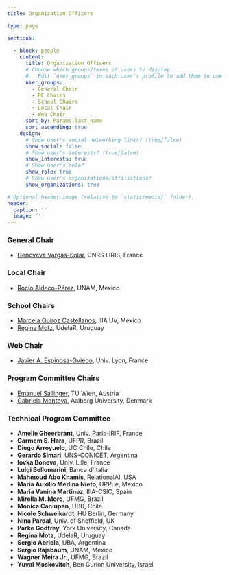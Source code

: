 ```yaml
---
title: Organization Officers

type: page

sections:

  - block: people
    content:
      title: Organization Officers
      # Choose which groups/teams of users to display.
      #   Edit `user_groups` in each user's profile to add them to one or more of these groups.
      user_groups:
        - General Chair
        - PC Chairs
        - School Chairs
        - Local Chair
        - Web Chair
      sort_by: Params.last_name
      sort_ascending: true
    design:
      # Show user's social networking links? (true/false)
      show_social: false
      # Show user's interests? (true/false)
      show_interests: true
      # Show user's role?
      show_role: true
      # Show user's organizations/affiliations?
      show_organizations: true

# Optional header image (relative to `static/media/` folder).
header:
  caption: ''
  image: ''
---
```


### General Chair

* [Genoveva Vargas-Solar](mailto:genoveva.vargas-solar@cnrs.fr), CNRS LIRIS, France
 
### Local Chair
* [Rocío Aldeco-Pérez](mailto:raldeco@unam.mx), UNAM, Mexico 

### School Chairs
* [Marcela Quiroz Castellanos](mailto:maquiroz@uv.mx), IIIA UV, Mexico
* [Regina Motz](mailto:rmotz@fing.edu.uy), UdelaR, Uruguay

### Web Chair

* [Javier A. Espinosa-Oviedo](mailto:javier.espinosa@liris.cnrs.fr), Univ. Lyon, France


### Program Committee Chairs
* [Emanuel Sallinger](mailto:sallinger@dbai.tuwien.ac.at), TU Wien, Austria 
* [Gabriela Montoya](mailto:gmontoya@cs.aau.dk), Aalborg University, Denmark 

### Technical Program Committee

* **Amelie Gheerbrant**, Univ. Paris-IRIF, France
* **Carmem S. Hara**, UFPR, Brazil
* **Diego Arroyuelo**, UC Chile, Chile
* **Gerardo Simari**, UNS-CONICET, Argentina
* **Iovka Boneva**, Univ. Lille, France
* **Luigi Bellomarini**, Banca d'Italia
* **Mahmoud Abo Khamis**, RelationalAI, USA
* **María Auxilio Medina Nieto**, UPPue, Mexico
* **Maria Vanina Martinez**, IIIA-CSIC, Spain
* **Mirella M. Moro**, UFMG, Brazil
* **Monica Caniupan**, UBB, Chile
* **Nicole Schweikardt**, HU Berlin, Germany
* **Nina Pardal**, Univ. of Sheffield, UK
* **Parke Godfrey**, York University, Canada
* **Regina Motz**, UdelaR, Uruguay
* **Sergio Abriola**, UBA, Argentina
* **Sergio Rajsbaum**, UNAM, Mexico
* **Wagner Meira Jr.**, UFMG, Brazil
* **Yuval Moskovitch**, Ben Gurion University, Israel
